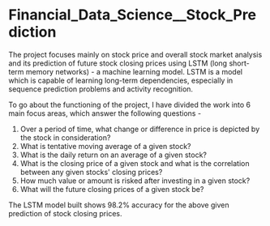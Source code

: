 # Financial_Data_Science__Stock_Prediction

The project focuses mainly on stock price and overall stock market analysis and its prediction of future stock closing prices using LSTM (long short-term memory networks) - a machine learning model. 
LSTM is a model which is capable of learning long-term dependencies, especially in sequence prediction problems and activity recognition.

To go about the functioning of the project, I have divided the work into 6 main focus areas, which answer the following questions - 

1) Over a period of time, what change or difference in price is depicted by the stock in consideration?
2) What is tentative moving average of a given stock?
3) What is the daily return on an average of a given stock?
4) What is the closing price of a given stock and what is the correlation between any given stocks' closing prices?
5) How much value or amount is risked after investing in a given stock?
6) What will the future closing prices of a given stock be?

The LSTM model built shows 98.2% accuracy for the above given prediction of stock closing prices.
